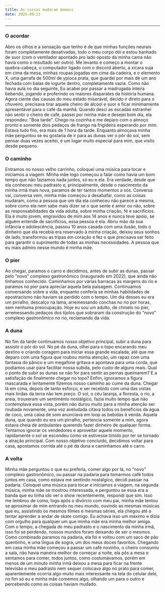 ```yaml
---
title: As coisas mudaram demais
date: 2025-09-13
---
```


---
### O acordar

Abro os olhos e a sensação que tenho é de que minhas funções neurais
foram completamente desativadas, todo o meu corpo dói e estou banhado
de suor (com o ventilador apontado pro lado oposto da minha cama
não havia como o resultado ser outro). Me levanto e começo a montar
o quebra-cabeça, o computador ligado com o discord aberto, a xícara
suja em cima da mesa, minhas roupas jogadas em cima da cadeira, e
o elemento X, uma garrafa de 500ml de ypioca prata, que guardei por
mais de um ano fechada com balas de iogurte dentro, completamente
vazia. Como não havia aula no dia seguinte, Eu acabei por passar
a madrugada inteira bebendo, jogando e proferindo os maiores
disparates da história humana. Agora ciente das causas do meu estado
miserável, decido ir direto para o chuveiro, precisava tirar aquele cheiro
de álcool e suor e ficar minimamente apresentável para o café da manhã.
Quando desci as escadas estranhei não sentir o cheiro de café, passei
por minha mãe e desejei bom dia, ela respondeu: "Boa tarde".
Chego na cozinha e me deparo com o almoço pronto e somente dois
pedaços de frango na frigideira esperando por mim. Estava tudo frio,
era mais de 1 hora da tarde. Enquanto almoçava minha mãe perguntou
se eu gostaria de ir para as dunas ver o pôr do sol, sem pensar duas
vezes aceitei, é um lugar muito especial para mim, que visito desde pequeno.


### O caminho

Entramos no nosso velho carrinho, coloquei uma música para tocar e iniciamos a
viagem. Minha mãe logo começou a falar como havia um bom tempo que não faziamos nada
juntos, só eu e ela. Era verdade, desde que ela conheceu meu padrasto e,
principalmente, desde o nascimento da minha irmã mais nova, paramos de ter
tantos momentos a sós. Conversa vai, conversa vem, minha mãe começou a desabafar,
como as coisas mudaram, como a pessoa que um dia ela conheceu não parece a mesma,
sobre como ela nem sabe mais dizer se o que sente é amor ou não, sobre as
responsabilidades da vida adulta, sobre minha criação, fé e sacrifícios.
Ela é muito jovem, engravidou de mim aos 14 anos e nunca teve apoio, se alguém
entende de sacrifícios, essa pessoa é ela. Abriu mão da sua infância e adolescência,
passou 10 anos casada com uma ilusão, todo o dinheiro que ela recebia era reservado
à minha criação, deixou seus sonhos de lado, transformou as tripas em coração e
fez o que precisava ser feito para garantir o suprimento de todas as minhas
necessidades. A pessoa que eu mais admiro nesse mundo é minha mãe.


### O píer

Ao chegar, paramos o carro e decidimos, antes de subir as dunas, passar pelo "novo"
complexo gastronômico (inaugurado em 2022), que ainda não tínhamos conhecido.
Caminhamos por várias barracas às margens do rio e paramos no píer para apreciar
aquela bela paisagem. Continuamos conversando sobre a vida, enquanto conferia se
minhas habilidades de epostracismo não haviam se perdido com o tempo. Um dia desses
eu era um pirralho, descalço na lama, arremessando conchas no rio por horas, sem
nenhuma preocupação. Hoje eu sou um adulto, de chinelo no píer, arremessando pedaços
dos tijolos que sobraram da construção do "novo" complexo gastronômico no rio,
reclamando da vida.


### A duna

No fim da tarde continuamos nosso objetivo principal, subir a duna para assistir
o pôr do sol. No pé da duna, olhei para o topo encarando meu destino e criando coragem
para iniciar essa grande escalada, até que me deparo com uma figura que roubou minha
atenção, um rapaz com uma fantasia do pânico e um megafone gritava e apontava para uma
corda, que podíamos usar para facilitar nossa subida, pelo custo de alguns reais.
Qual o ponto de subir as dunas se não for para sentir as pernas queimarem? E a satisfação
de finalmente chegar no topo? Enfim, ignoramos a figura mascarada e lentamente fizemos
nosso caminho ao cume da duna.
Chegar lá em cima, depois de tanto esforço, e ser recebido com uma das vistas mais lindas
da terra não tem preço. O sol, o céu laranja, a floresta, o rio, a areia, trouxeram um
sentimento nostálgico, fazia muito tempo que não contemplava essa vista, porém não durou
muito para a minha atenção ser roubada novamente, uma voz aveludada citava todos
os benefícios da água de coco, uma caixa de som anunciava em loop as bebidas à venda.
Aquela duna, que quando eu era um pirralho, pertencia somente a mim, agora estava cheia
de ambulantes querendo fazer dinheiro de qualquer forma.
Tentamos ignorar os vendedores e aproveitar aquele momento, rapidamente o sol se escondeu
como se estivesse tímido por ter se tornado a atração principal. Com nosso objetivo
concluído, decidimos voltar para casa, apostamos corrida até o pé da duna e caminhamos
até o carro.


### A volta

Minha mãe perguntou o que eu preferia, comer algo por lá, no "novo" complexo
gastronômico, ou passar na padaria para tomarmos café todos juntos em casa, como estava
me sentindo nostálgico, decidi passar na padaria.
Coloquei uma música para tocar e iniciamos a viagem, na segunda música, minha mãe se mostrou
interessada, e perguntou se essa era a banda que eu tinha ido ver o show recentemente,
respondi que sim. Isso me lembrou de como, logo após o divórcio com meu pai, minha mãe
tentou se aproximar de mim entrando no meu mundo, ouvindo as mesmas músicas que eu, assistindo
os mesmos filmes e mesmas séries, ela chegou até a tentar aprender a andar de skate comigo. Eu
achava isso um máximo e dizia com orgulho para qualquer um que minha mãe era minha melhor amiga.
Com o tempo, a chegada do meu padrasto e o nascimento da minha irmã, isso foi se perdendo, nossos
mundos foram deixando de ser o mesmos.
Como combinado paramos na padaria, ela foi e voltou com um saco de pão quentinho, e uma língua de
sogra, um dos meus doces favoritos.
Chegando em casa minha mãe começou a passar um café novinho, o cheiro consumiu a sala, não havia
maneira melhor de começar a noite, ela pôs a mesa e sentamos para comer, todos juntos, como
costumávamos, porém em menos de um minuto minha irmã deixou a mesa para ficar na frente televisão e meu
padrasto nem sequer colocava algo no prato para comer, aparentemente ocorria algo muito mais
interessante na tela do celular dele, no fim só eu e minha mãe comemos algo, olhando um para
o outro e percebendo como as coisas haviam mudado.